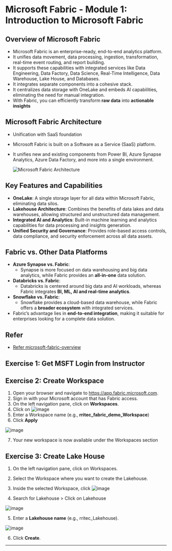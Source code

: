 # Microsoft Fabric - Module 1: Introduction to Microsoft Fabric

## **Overview of Microsoft Fabric**
- Microsoft Fabric is an enterprise-ready, end-to-end analytics platform.
- It unifies data movement, data processing, ingestion, transformation, real-time event routing, and report building.
- It supports these capabilities with integrated services like Data Engineering, Data Factory, Data Science, Real-Time Intelligence, Data Warehouse, Lake House, and Databases.
- It integrates separate components into a cohesive stack.
- It centralizes data storage with OneLake and embeds AI capabilities, eliminating the need for manual integration.
- With Fabric, you can efficiently transform **raw data** into **actionable insights**

## **Microsoft Fabric Architecture**
- Unification with SaaS foundation
- Microsoft Fabric is built on a Software as a Service (SaaS) platform.
- It unifies new and existing components from Power BI, Azure Synapse Analytics, Azure Data Factory, and more into a single environment.

  ![Microsoft Fabric Architecture](https://github.com/user-attachments/assets/ddeb2da9-54aa-471d-8925-a51a2e37219d)

## **Key Features and Capabilities**
- **OneLake**: A single storage layer for all data within Microsoft Fabric, eliminating data silos.
- **Lakehouse Architecture**: Combines the benefits of data lakes and data warehouses, allowing structured and unstructured data management.
- **Integrated AI and Analytics**: Built-in machine learning and analytics capabilities for data processing and insights generation.
- **Unified Security and Governance**: Provides role-based access controls, data compliance, and security enforcement across all data assets.

## **Fabric vs. Other Data Platforms**
- **Azure Synapse vs. Fabric**:
  - Synapse is more focused on data warehousing and big data analytics, while Fabric provides an **all-in-one** data solution.
- **Databricks vs. Fabric**:
  - Databricks is centered around big data and AI workloads, whereas Fabric integrates **BI, ML, AI and real-time analytics**.
- **Snowflake vs. Fabric**:
  - Snowflake provides a cloud-based data warehouse, while Fabric offers a **broader ecosystem** with integrated services.
- Fabric’s advantage lies in **end-to-end integration**, making it suitable for enterprises looking for a complete data solution.

## **Refer**
- [Refer microsoft-fabric-overview](https://learn.microsoft.com/en-us/fabric/fundamentals/microsoft-fabric-overview)

## Exercise 1: Get MSFT Login from Instructor   
## Exercise 2: Create Workspace

1. Open your browser and navigate to https://app.fabric.microsoft.com.
2. Sign in with your Microsoft account that has Fabric access.
3. On the left navigation pane, click on **Workspaces**.
4. Click on ![image](https://github.com/user-attachments/assets/df3cf33e-c41d-431e-b253-9a130b2219ad)
5. Enter a Workspace name (e.g., **rritec_fabric_demo_Workspace**)
6. Click **Apply**

![image](https://github.com/user-attachments/assets/b7f4fb07-dcc7-4205-8198-fe219f285ecc)

7. Your new workspace is now available under the Workspaces section
   
## Exercise 3: Create Lake House

1. On the left navigation pane, click on Workspaces.
2. Select the Workspace where you want to create the Lakehouse.
3. Inside the selected Workspace, click ![image](https://github.com/user-attachments/assets/17d0c5e3-1bea-4d74-9df2-01760eee25ed)

4. Search for Lakehouse >  Click on Lakehouse

![image](https://github.com/user-attachments/assets/f7f31b24-ef1b-4aa6-a795-276558968547)

5. Enter a **Lakehouse name** (e.g., rritec_Lakehouse).

![image](https://github.com/user-attachments/assets/bc9016f6-4302-434e-b0b1-5ca443645dd8)

6. Click **Create**.

---

